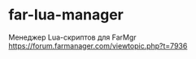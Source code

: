 # far-lua-manager
Менеджер Lua-скриптов для FarMgr
https://forum.farmanager.com/viewtopic.php?t=7936
